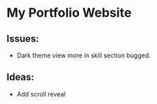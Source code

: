 # My Portfolio Website

## Issues:
- Dark theme view more in skill section bugged.
## Ideas:
- Add scroll reveal
